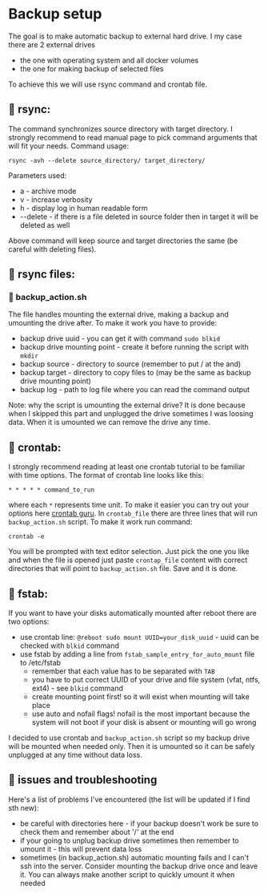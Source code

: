 # Backup setup
The goal is to make automatic backup to external hard drive. I my case there are 2 external drives
* the one with operating system and all docker volumes
* the one for making backup of selected files

To achieve this we will use rsync command and crontab file.

## :small_orange_diamond: rsync:
The command synchronizes source directory with target directory. I strongly recommend to read manual page to pick command arguments that will fit your needs. Command usage:
```
rsync -avh --delete source_directory/ target_directory/
```
Parameters used:
* a - archive mode
* v - increase verbosity
* h - display log in human readable form
* --delete - if there is a file deleted in source folder then in target it will be deleted as well

Above command will keep source and target directories the same (be careful with deleting files).

## :small_orange_diamond: rsync files:
###  :small_blue_diamond: backup_action.sh
The file handles mounting the external drive, making a backup and umounting the drive after. To make it work you have to provide:
* backup drive uuid - you can get it with command `sudo blkid`
* backup drive mounting point - create it before running the script with `mkdir`
* backup source - directory to source (remember to put / at the and)
* backup target - directory to copy files to (may be the same as backup drive mounting point)
* backup log - path to log file where you can read the command output

Note: why the script is umounting the external drive? It is done because when I skipped this part and unplugged the drive sometimes I was loosing data. When it is umounted we can remove the drive any time.

## :small_orange_diamond: crontab:
I strongly recommend reading at least one crontab tutorial to be familiar with time options. The format of crontab line looks like this:
```
* * * * * command_to_run
```
where each `*` represents time unit. To make it easier you can try out your options here [crontab guru](https://crontab.guru). 
In `crontab_file` there are three lines that will run `backup_action.sh` script. To make it work run command:
```
crontab -e
```
You will be prompted with text editor selection. Just pick the one you like and when the file is opened just paste `crontap_file` content with correct directories that will point to `backup_action.sh` file. Save and it is done.

## :small_orange_diamond: fstab:
If you want to have your disks automatically mounted after reboot there are two options:
* use crontab line: `@reboot sudo mount UUID=your_disk_uuid` - uuid can be checked with `blkid` command
* use fstab by adding a line from `fstab_sample_entry_for_auto_mount` file to /etc/fstab 
  * remember that each value has to be separated with `TAB`
  * you have to put correct UUID of your drive and file system (vfat, ntfs, ext4) - see `blkid` command
  * create mounting point first! so it will exist when mounting will take place
  * use auto and nofail flags! nofail is the most important because the system will not boot if your disk is absent or mounting will go wrong

I decided to use crontab and `backup_action.sh` script so my backup drive will be mounted when needed only. Then it is umounted so it can be safely unplugged at any time without data loss.

## :small_orange_diamond: issues and troubleshooting
Here's a list of problems I've encountered (the list will be updated if I find sth new):
* be careful with directories here - if your backup doesn't work be sure to check them and remember about '/' at the end
* if your going to unplug backup drive sometimes then remember to umount it - this will prevent data loss
* sometimes (in backup_action.sh) automatic mounting fails and I can't ssh into the server. Consider mounting the backup drive once and leave it. You can always make another script to quickly umount it when needed 
